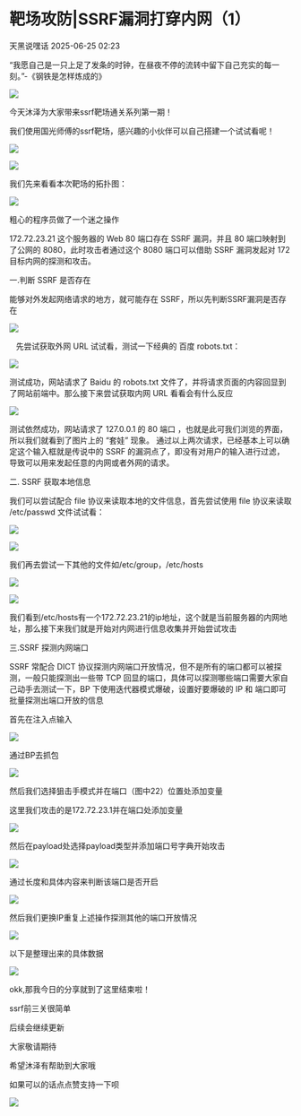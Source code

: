#  靶场攻防|SSRF漏洞打穿内网（1）  
 天黑说嘿话   2025-06-25 02:23  
  
“我愿自己是一只上足了发条的时钟，在昼夜不停的流转中留下自己充实的每一刻。”-《钢铁是怎样炼成的》  
  
![](https://mmbiz.qpic.cn/mmbiz_jpg/T4ubpADcLWFyHuiczIFiaI5LElaSgB9axkh3wwjHA4mBy5l1AeXERlGAcU2vlmkicuE9d6BN4u1iciazvUnCdia9lQLw/640?wx_fmt=jpeg&from=appmsg "")  
  
今天沐泽为大家带来ssrf靶场通关系列第一期！  
  
我们使用国光师傅的ssrf靶场，感兴趣的小伙伴可以自己搭建一个试试看呢！  
  
  
![](https://mmbiz.qpic.cn/mmbiz_png/T4ubpADcLWFyHuiczIFiaI5LElaSgB9axklw8Pibx7kHkayIWNibicVEXbDRg4Ox9Dpyibz5gvHwxb4C9DFtLUoBG1CA/640?wx_fmt=png&from=appmsg "")  
  
  
![](https://mmbiz.qpic.cn/mmbiz_png/T4ubpADcLWFyHuiczIFiaI5LElaSgB9axkerC6GyylOK79ueXSic6CGFY8pIxTz2m2tqoDJdCtE3O8tCBKib03y3HQ/640?wx_fmt=png&from=appmsg "")  
  
  
我们先来看看本次靶场的拓扑图：  
  
![](https://mmbiz.qpic.cn/mmbiz_png/T4ubpADcLWFyHuiczIFiaI5LElaSgB9axkHiaq5YGye0pX1CeFBxSKcichVnoGzNmmJticLwP0Azd6YbRd9sZLGjl3w/640?wx_fmt=png&from=appmsg "")  
  
粗心的程序员做了一个迷之操作  
  
172.72.23.21 这个服务器的 Web 80 端口存在 SSRF 漏洞，并且 80 端口映射到了公网的 8080，此时攻击者通过这个 8080 端口可以借助 SSRF 漏洞发起对 172 目标内网的探测和攻击。  
  
  
  
一.判断 SSRF 是否存在  
  
能够对外发起网络请求的地方，就可能存在 SSRF，所以先判断SSRF漏洞是否存在  
  
![](https://mmbiz.qpic.cn/mmbiz_png/T4ubpADcLWFyHuiczIFiaI5LElaSgB9axk5pLLT3Eia2QHt7jguzRAEmGK5QHYYhwejVgMDkFSPsaoVGoQ03q79LA/640?wx_fmt=png&from=appmsg "")  
  
   先尝试获取外网 URL 试试看，测试一下经典的 百度 robots.txt：  
  
  
![](https://mmbiz.qpic.cn/mmbiz_png/T4ubpADcLWFyHuiczIFiaI5LElaSgB9axkcbiccibbFicuriaoCnEf2R8NcLo867YnyWiaEXJeg2hd1HOB1SL2fwC7l5Q/640?wx_fmt=png&from=appmsg "")  
  
测试成功，网站请求了 Baidu 的 robots.txt 文件了，并将请求页面的内容回显到了网站前端中。那么接下来尝试获取内网 URL 看看会有什么反应  
  
![](https://mmbiz.qpic.cn/mmbiz_png/T4ubpADcLWFyHuiczIFiaI5LElaSgB9axk9OVyKStv9RkGLj3SpvrE4EftqibGhaAbaU09Q8tvqRyrczh4xCXUWQQ/640?wx_fmt=png&from=appmsg "")  
  
测试依然成功，网站请求了 127.0.0.1 的 80 端口 ，也就是此可我们浏览的界面，所以我们就看到了图片上的 “套娃” 现象。 通过以上两次请求，已经基本上可以确定这个输入框就是传说中的 SSRF 的漏洞点了，即没有对用户的输入进行过滤，导致可以用来发起任意的内网或者外网的请求。  
  
  
  
二. SSRF 获取本地信息  
  
我们可以尝试配合 file 协议来读取本地的文件信息，首先尝试使用 file 协议来读取 /etc/passwd 文件试试看：  
  
![](https://mmbiz.qpic.cn/mmbiz_png/T4ubpADcLWFyHuiczIFiaI5LElaSgB9axk0CIo4kAibremRAWDLW8DjTVD91XOdO1UddcbpicZibrHICR8RVcTdtvXw/640?wx_fmt=png&from=appmsg "")  
  
  
![](https://mmbiz.qpic.cn/mmbiz_png/T4ubpADcLWFyHuiczIFiaI5LElaSgB9axkibtY7mnBJbzOXksibZsoZFe8ZSnWxA9MFLbgofJlfmC8yc5ZEnnoWWlA/640?wx_fmt=png&from=appmsg "")  
  
我们再去尝试一下其他的文件如/etc/group，/etc/hosts  
  
![](https://mmbiz.qpic.cn/mmbiz_png/T4ubpADcLWFyHuiczIFiaI5LElaSgB9axkvZHEjdiajqWZjTBeLlOKgm78WGRCEFY8TYAkMBNJkZ5ibiaYEJSFAVrhQ/640?wx_fmt=png&from=appmsg "")  
  
![](https://mmbiz.qpic.cn/mmbiz_png/T4ubpADcLWFyHuiczIFiaI5LElaSgB9axk2DFBvL6QtWEdcicgIkvvGKdH1K1WL7sSRsVFehP1ic0yia8tLf1OWiaibCg/640?wx_fmt=png&from=appmsg "")  
  
我们看到/etc/hosts有一个172.72.23.21的ip地址，这个就是当前服务器的内网地址，那么接下来我们就是开始对内网进行信息收集并开始尝试攻击  
  
  
  
三.SSRF 探测内网端口  
  
SSRF 常配合 DICT 协议探测内网端口开放情况，但不是所有的端口都可以被探测，一般只能探测出一些带 TCP 回显的端口，具体可以探测哪些端口需要大家自己动手去测试一下，BP 下使用迭代器模式爆破，设置好要爆破的 IP 和 端口即可批量探测出端口开放的信息  
  
  
首先在注入点输入  
  
  
![](https://mmbiz.qpic.cn/mmbiz_png/T4ubpADcLWFyHuiczIFiaI5LElaSgB9axkuTtIqsX0dSPReLJZDSZmjoGI9Eo4jhjqV5Moich030KqgetIRIYBXpA/640?wx_fmt=png&from=appmsg "")  
  
  
通过BP去抓包  
  
![](https://mmbiz.qpic.cn/mmbiz_png/T4ubpADcLWFyHuiczIFiaI5LElaSgB9axkibCkIZgubeSuccTPvd2XMqegjIqFBBXGjySXrwK4aFUc6b5c7v3PXIg/640?wx_fmt=png&from=appmsg "")  
  
然后我们选择狙击手模式并在端口（图中22）位置处添加变量  
  
这里我们攻击的是172.72.23.1并在端口处添加变量  
  
![](https://mmbiz.qpic.cn/mmbiz_png/T4ubpADcLWFyHuiczIFiaI5LElaSgB9axkCmEYUJOnAGVr6sTE8PuaF4fKXFRC1iaj3icooEPpruGGph8ELj8VyRNA/640?wx_fmt=png&from=appmsg "")  
  
然后在payload处选择payload类型并添加端口号字典开始攻击  
  
![](https://mmbiz.qpic.cn/mmbiz_png/T4ubpADcLWFyHuiczIFiaI5LElaSgB9axkaJRO0QslofnOtYWrHwC6kVaedZt8WIez5SkLqLfxbkc708LVsnSYVw/640?wx_fmt=png&from=appmsg "")  
  
通过长度和具体内容来判断该端口是否开启  
  
![](https://mmbiz.qpic.cn/mmbiz_png/T4ubpADcLWFyHuiczIFiaI5LElaSgB9axkSMTbhKj9luQP0x7XqlGxINhDfsC2zOibgS1ibnpRO5GdBaxj72vKFyTA/640?wx_fmt=png&from=appmsg "")  
  
然后我们更换IP重复上述操作探测其他的端口开放情况  
  
![](https://mmbiz.qpic.cn/mmbiz_png/T4ubpADcLWFyHuiczIFiaI5LElaSgB9axk8yJDsrKJSZRSaB3F07gg1MSq1cE98zGWUWPP7FeQG7XqMJeXzAm31Q/640?wx_fmt=png&from=appmsg "")  
  
以下是整理出来的具体数据  
  
![](https://mmbiz.qpic.cn/mmbiz_png/T4ubpADcLWFyHuiczIFiaI5LElaSgB9axkT4kJkeKib8ibmAO4IjBQDjqw2Aqlp0bs48Vr8tVEA7PDYRz7p37arggA/640?wx_fmt=png&from=appmsg "")  
  
okk,那我今日的分享就到了这里结束啦！  
  
ssrf前三关很简单  
  
后续会继续更新  
  
大家敬请期待  
  
希望沐泽有帮助到大家哦  
  
如果可以的话点点赞支持一下呗  
  
![](https://mmbiz.qpic.cn/mmbiz_jpg/T4ubpADcLWFyHuiczIFiaI5LElaSgB9axkDrPpjNsKNUhicU8Lm5AogdXaERRyBnSEGmQ1ptkwXbYvs6cHvXN4oCg/640?wx_fmt=jpeg&from=appmsg "")  
  
  
  
